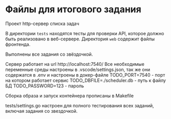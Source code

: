# Файлы для итогового задания
Проект http-сервер списка задач

В директории `tests` находятся тесты для проверки API, которое должно быть реализовано в веб-сервере.
Директория `web` содержит файлы фронтенда.

Выполнены все задания со звёздочкой.

Сервер работает на url http://localhost:7540/
Все необходимые переменные среды настроены в .vscode/settings.json, так же они содержатся в .env и настроены в докер-файле
TODO_PORT=7540 - порт на котором работает сервис
TODO_DBFILE=./scheduler.db - путь к файлу БД
TODO_PASSWORD=123 - пароль

Сборка образа и запуск контейнера прописаны в Makefile

tests/settings.go настроен для полного тестирования всех заданий, включая задания со звездочкой.